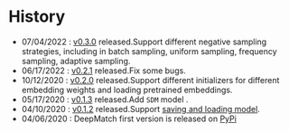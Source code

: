 # History
- 07/04/2022 : [v0.3.0](https://github.com/shenweichen/DeepMatch/releases/tag/v0.3.0) released.Support different negative sampling strategies, including in batch sampling, uniform sampling, frequency sampling, adaptive sampling.
- 06/17/2022 : [v0.2.1](https://github.com/shenweichen/DeepMatch/releases/tag/v0.2.1) released.Fix some bugs.
- 10/12/2020 : [v0.2.0](https://github.com/shenweichen/DeepMatch/releases/tag/v0.2.0) released.Support different initializers for different embedding weights and loading pretrained embeddings. 
- 05/17/2020 : [v0.1.3](https://github.com/shenweichen/DeepMatch/releases/tag/v0.1.3) released.Add `SDM` model . 
- 04/10/2020 : [v0.1.2](https://github.com/shenweichen/DeepMatch/releases/tag/v0.1.2) released.Support [saving and loading model](./FAQ.html#save-or-load-weights-models). 
- 04/06/2020 : DeepMatch first version  is released on [PyPi](https://pypi.org/project/deepmatch/)